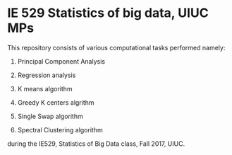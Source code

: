 # IE 529 Statistics of big data, UIUC MPs
This repository consists of various computational tasks performed namely:

1. Principal Component Analysis

2. Regression analysis

3. K means algorithm

4. Greedy K centers algrithm

5. Single Swap algorithm

6. Spectral Clustering algorithm

during the IE529, Statistics of Big Data class, Fall 2017, UIUC.

